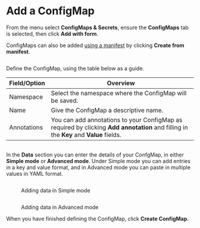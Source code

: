 # Add a ConfigMap

From the menu select **ConfigMaps & Secrets**, ensure the **ConfigMaps** tab is selected, then click **Add with form**.&#x20;


ConfigMaps can also be added [using a manifest](../applications/manifest.md) by clicking **Create from manifest**.


<figure><img src="../../../.gitbook/assets/2.19-kubernetes-configurations-configmaps-add.gif" alt=""><figcaption></figcaption></figure>

Define the ConfigMap, using the table below as a guide.

| Field/Option | Overview                                                                                                                               |
| ------------ | -------------------------------------------------------------------------------------------------------------------------------------- |
| Namespace    | Select the namespace where the ConfigMap will be saved.                                                                                |
| Name         | Give the ConfigMap a descriptive name.                                                                                                 |
| Annotations  | You can add annotations to your ConfigMap as required by clicking **Add annotation** and filling in the **Key** and **Value** fields.  |

<figure><img src="../../../.gitbook/assets/2.19-kubernetes-configurations-configmaps-add.png" alt=""><figcaption></figcaption></figure>

In the **Data** section you can enter the details of your ConfgMap, in either **Simple mode** or **Advanced mode**. Under Simple mode you can add entries in a key and value format, and in Advanced mode you can paste in multiple values in YAML format.

<figure><img src="../../../.gitbook/assets/2.15-kubernetes_configmap_add_form_config_data.png" alt=""><figcaption><p>Adding data in Simple mode</p></figcaption></figure>

<figure><img src="../../../.gitbook/assets/2.15-kubernetes_configmap_add_from_config_data_simple.png" alt=""><figcaption><p>Adding data in Advanced mode</p></figcaption></figure>

When you have finished defining the ConfigMap, click **Create ConfigMap.**
